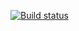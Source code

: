 [![Build status](https://ci.appveyor.com/api/projects/status/ra98pbt9840b6bb6?svg=true)](https://ci.appveyor.com/project/Ilya195/javaauto-3)
